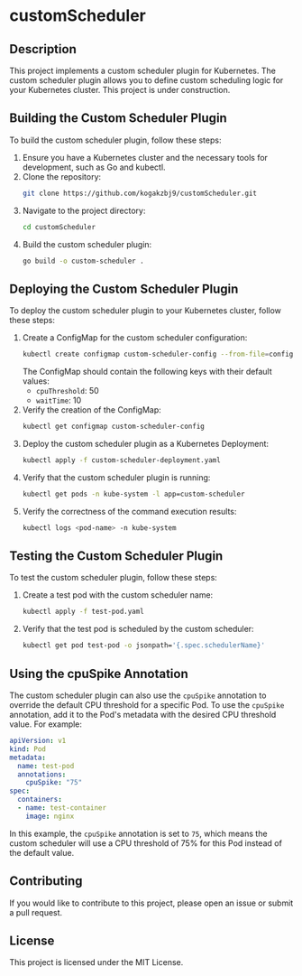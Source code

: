# customScheduler

## Description

This project implements a custom scheduler plugin for Kubernetes. The custom scheduler plugin allows you to define custom scheduling logic for your Kubernetes cluster.
This project is under construction.


## Building the Custom Scheduler Plugin

To build the custom scheduler plugin, follow these steps:

1. Ensure you have a Kubernetes cluster and the necessary tools for development, such as Go and kubectl.
2. Clone the repository:
   ```sh
   git clone https://github.com/kogakzbj9/customScheduler.git
   ```
3. Navigate to the project directory:
   ```sh
   cd customScheduler
   ```
4. Build the custom scheduler plugin:
   ```sh
   go build -o custom-scheduler .
   ```

## Deploying the Custom Scheduler Plugin

To deploy the custom scheduler plugin to your Kubernetes cluster, follow these steps:

1. Create a ConfigMap for the custom scheduler configuration:
   ```sh
   kubectl create configmap custom-scheduler-config --from-file=config.yaml
   ```
   The ConfigMap should contain the following keys with their default values:
   - `cpuThreshold`: 50
   - `waitTime`: 10
2. Verify the creation of the ConfigMap:
   ```sh
   kubectl get configmap custom-scheduler-config
   ```
3. Deploy the custom scheduler plugin as a Kubernetes Deployment:
   ```sh
   kubectl apply -f custom-scheduler-deployment.yaml
   ```
4. Verify that the custom scheduler plugin is running:
   ```sh
   kubectl get pods -n kube-system -l app=custom-scheduler
   ```
5. Verify the correctness of the command execution results:
   ```sh
   kubectl logs <pod-name> -n kube-system
   ```

## Testing the Custom Scheduler Plugin

To test the custom scheduler plugin, follow these steps:

1. Create a test pod with the custom scheduler name:
   ```sh
   kubectl apply -f test-pod.yaml
   ```
2. Verify that the test pod is scheduled by the custom scheduler:
   ```sh
   kubectl get pod test-pod -o jsonpath='{.spec.schedulerName}'
   ```

## Using the cpuSpike Annotation

The custom scheduler plugin can also use the `cpuSpike` annotation to override the default CPU threshold for a specific Pod. To use the `cpuSpike` annotation, add it to the Pod's metadata with the desired CPU threshold value. For example:

```yaml
apiVersion: v1
kind: Pod
metadata:
  name: test-pod
  annotations:
    cpuSpike: "75"
spec:
  containers:
  - name: test-container
    image: nginx
```

In this example, the `cpuSpike` annotation is set to `75`, which means the custom scheduler will use a CPU threshold of 75% for this Pod instead of the default value.

## Contributing

If you would like to contribute to this project, please open an issue or submit a pull request.

## License

This project is licensed under the MIT License.
